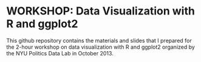 WORKSHOP: Data Visualization with R and ggplot2
=============

This github repository contains the materials and slides that I prepared for the 2-hour workshop on data visualization with R and ggplot2 organized by the NYU Politics Data Lab in October 2013.